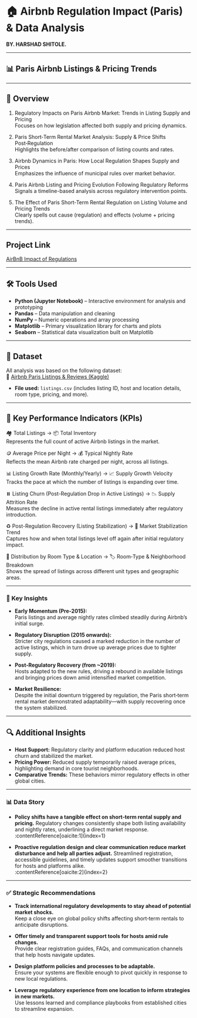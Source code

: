 # 🏠 Airbnb Regulation Impact (Paris) & Data Analysis

**BY. HARSHAD SHITOLE.**

---

## 📊 Paris Airbnb Listings & Pricing Trends

---

## 📌 Overview

1. Regulatory Impacts on Paris Airbnb Market: Trends in Listing Supply and Pricing  
   Focuses on how legislation affected both supply and pricing dynamics.

2. Paris Short‑Term Rental Market Analysis: Supply & Price Shifts Post‑Regulation  
   Highlights the before/after comparison of listing counts and rates.

3. Airbnb Dynamics in Paris: How Local Regulation Shapes Supply and Prices  
   Emphasizes the influence of municipal rules over market behavior.

4. Paris Airbnb Listing and Pricing Evolution Following Regulatory Reforms  
   Signals a timeline-based analysis across regulatory intervention points.

5. The Effect of Paris Short‑Term Rental Regulation on Listing Volume and Pricing Trends  
   Clearly spells out cause (regulation) and effects (volume + pricing trends).

---

## Project Link

[AirBnB Impact of Regulations](https://github.com/harshad1062/AirBnB_Python_project/blob/main/airbnb_project_analysis.ipynb)

---

## 🛠️ Tools Used

- **Python (Jupyter Notebook)** – Interactive environment for analysis and prototyping  
- **Pandas** – Data manipulation and cleaning  
- **NumPy** – Numeric operations and array processing  
- **Matplotlib** – Primary visualization library for charts and plots  
- **Seaborn** – Statistical data visualization built on Matplotlib

---

## 📁 Dataset

All analysis was based on the following dataset:  
🔗 [Airbnb Paris Listings & Reviews (Kaggle)](https://www.kaggle.com/datasets/mysarahmadbhat/airbnb-listings-reviews)

- **File used:** `listings.csv` (includes listing ID, host and location details, room type, pricing, and more).

---

## 🎯 Key Performance Indicators (KPIs)

🏘️ Total Listings → 📦 Total Inventory  
Represents the full count of active Airbnb listings in the market.

🪙 Average Price per Night → 💰 Typical Nightly Rate  
Reflects the mean Airbnb rate charged per night, across all listings.

📊 Listing Growth Rate (Monthly/Yearly) → 📈 Supply Growth Velocity  
Tracks the pace at which the number of listings is expanding over time.

⏸️ Listing Churn (Post-Regulation Drop in Active Listings) → 📉 Supply Attrition Rate  
Measures the decline in active rental listings immediately after regulatory introduction.

♻️ Post-Regulation Recovery (Listing Stabilization) → 🔁 Market Stabilization Trend  
Captures how and when total listings level off again after initial regulatory impact.

📍 Distribution by Room Type & Location → 🏷️ Room‑Type & Neighborhood Breakdown  
Shows the spread of listings across different unit types and geographic areas.

---

### 🔑 Key Insights

- **Early Momentum (Pre‑2015):**  
  Paris listings and average nightly rates climbed steadily during Airbnb’s initial surge.

- **Regulatory Disruption (2015 onwards):**  
  Stricter city regulations caused a marked reduction in the number of active listings, which in turn drove up average prices due to tighter supply.

- **Post‑Regulatory Recovery (from ~2019):**  
  Hosts adapted to the new rules, driving a rebound in available listings and bringing prices down amid intensified market competition.

- **Market Resilience:**  
  Despite the initial downturn triggered by regulation, the Paris short‑term rental market demonstrated adaptability—with supply recovering once the system stabilized.

---

## 🔍 Additional Insights

- **Host Support:** Regulatory clarity and platform education reduced host churn and stabilized the market.  
- **Pricing Power:** Reduced supply temporarily raised average prices, highlighting demand in core tourist neighborhoods.  
- **Comparative Trends:** These behaviors mirror regulatory effects in other global cities.

---

### 📊 Data Story 

- **Policy shifts have a tangible effect on short‑term rental supply and pricing.** Regulatory changes consistently shape both listing availability and nightly rates, underlining a direct market response.  
  :contentReference[oaicite:1]{index=1}

- **Proactive regulation design and clear communication reduce market disturbance and help all parties adjust.** Streamlined registration, accessible guidelines, and timely updates support smoother transitions for hosts and platforms alike.  
  :contentReference[oaicite:2]{index=2}

---

### ✅ Strategic Recommendations

- **Track international regulatory developments to stay ahead of potential market shocks.**  
  Keep a close eye on global policy shifts affecting short‑term rentals to anticipate disruptions.

- **Offer timely and transparent support tools for hosts amid rule changes.**  
  Provide clear registration guides, FAQs, and communication channels that help hosts navigate updates.

- **Design platform policies and processes to be adaptable.**  
  Ensure your systems are flexible enough to pivot quickly in response to new local regulations.

- **Leverage regulatory experience from one location to inform strategies in new markets.**  
  Use lessons learned and compliance playbooks from established cities to streamline expansion.
